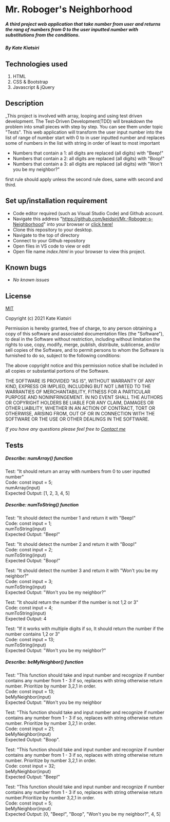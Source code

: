 # Mr. Roboger's Neighborhood

##### A third project web application that take number from user and returns the rang of numbers from 0 to the user inputted number with substitutions from the conditions.

##### By _Kate Kiatsiri_

## Technologies used
  1. HTML
  2. CSS & Bootstrap
  3. Javascript & jQuery

## Description
_This project is involved with array, looping and using test driven development. The Test-Driven Development(TDD) will breakdown the problem into small pieces with step by step. You can see them under topic "Tests". This web application will transform the user input number into the list of range of number start with 0 to in user inputted number and replaces some of numbers in the list with string in order of least to most important 
  * Numbers that contain a 1: all digits are replaced (all digits) with "Beep!"
  * Numbers that contain a 2: all digits are replaced (all digits) with "Boop!"
  * Numbers that contain a 3: all digits are replaced (all digits) with "Won't you be my neighbor?"

first rule should apply unless the second rule does, same with second and third.

## Set up/installation requirement
* Code editor required (such as Visual Studio Code) and Github account.
* Navigate this address "https://github.com/keidsiri/Mr.-Roboger-s-Neighborhood" into your browser or 
<a href="https://github.com/keidsiri/Mr.-Roboger-s-Neighborhood"> click here! </a>
* Clone this repository to your desktop.
* Navigate to the top of directory
* Connect to your Github repository
* Open files in VS code to view or edit
* Open file name _index.html_ in your browser to view this project.


## Known bugs
* _No known issues_

## License
[MIT](https://opensource.org/licenses/MIT)

Copyright (c) 2021 Kate Kiatsiri

Permission is hereby granted, free of charge, to any person obtaining a copy
of this software and associated documentation files (the "Software"), to deal
in the Software without restriction, including without limitation the rights
to use, copy, modify, merge, publish, distribute, sublicense, and/or sell
copies of the Software, and to permit persons to whom the Software is
furnished to do so, subject to the following conditions:

The above copyright notice and this permission notice shall be included in all
copies or substantial portions of the Software.

THE SOFTWARE IS PROVIDED "AS IS", WITHOUT WARRANTY OF ANY KIND, EXPRESS OR
IMPLIED, INCLUDING BUT NOT LIMITED TO THE WARRANTIES OF MERCHANTABILITY,
FITNESS FOR A PARTICULAR PURPOSE AND NONINFRINGEMENT. IN NO EVENT SHALL THE
AUTHORS OR COPYRIGHT HOLDERS BE LIABLE FOR ANY CLAIM, DAMAGES OR OTHER
LIABILITY, WHETHER IN AN ACTION OF CONTRACT, TORT OR OTHERWISE, ARISING FROM,
OUT OF OR IN CONNECTION WITH THE SOFTWARE OR THE USE OR OTHER DEALINGS IN THE
SOFTWARE.

_If you have any questions please feel free to [Contact me](mailto:keidsiri@gmail.com)_

## Tests

##### Describe: numArray() function

Test: "It should return an array with numbers from 0 to user inputted number" <br>
Code: const input = 5; <br>
numArray(input) <br>
Expected Output: [1, 2, 3, 4, 5] <br>


##### Describe: numToString() function

Test: "It should detect the number 1 and return it with "Beep!" <br>
Code: const input = 1; <br>
numToString(input) <br>
Expected Output: "Beep!" <br>

Test: "It should detect the number 2 and return it with "Boop!" <br>
Code: const input = 2; <br>
numToString(input) <br>
Expected Output: "Boop!" <br>

Test: "It should detect the number 3 and return it with "Won't you be my neighbor?" <br>
Code: const input = 3; <br>
numToString(input) <br>
Expected Output: "Won't you be my neighbor?" <br>

Test: "It should return the number if the number is not 1,2 or 3" <br>
Code: const input = 4; <br>
numToString(input) <br>
Expected Output: 4 <br>

Test: "If it works with multiple digits if so, It should return the number if the number contains 1,2 or 3" <br>
Code: const input = 13; <br>
numToString(input) <br>
Expected Output: "Won't you be my neighbor?" <br>


##### Describe: beMyNeighbor() function

Test: "This function should take and input number and recognize if number contains any number from 1 - 3 if so, replaces with string otherwise return number. Prioritize by number 3,2,1 in order. <br>
Code: const input = 13; <br>
beMyNeighbor(input)  <br>
Expected Output: "Won't you be my neighbor <br>

Test: "This function should take and input number and recognize if number contains any number from 1 - 3 if so, replaces with string otherwise return number. Prioritize by number 3,2,1 in order.<br>
Code: const input = 21; <br>
beMyNeighbor(input) <br>
Expected Output: "Boop".  <br>

Test: "This function should take and input number and recognize if number contains any number from 1 - 3 if so, replaces with string otherwise return number. Prioritize by number 3,2,1 in order. <br>
Code: const input = 32; <br>
beMyNeighbor(input) <br>
Expected Output: "Beep!" <br>

Test: "This function should take and input number and recognize if number contains any number from 1 - 3 if so, replaces with string otherwise return number.Prioritize by number 3,2,1 in order. <br>
Code: const input = 5; <br>
beMyNeighbor(input)  <br>
Expected Output: [0, "Beep!", "Boop", "Won't you be my neighbor?", 4, 5] <br>













